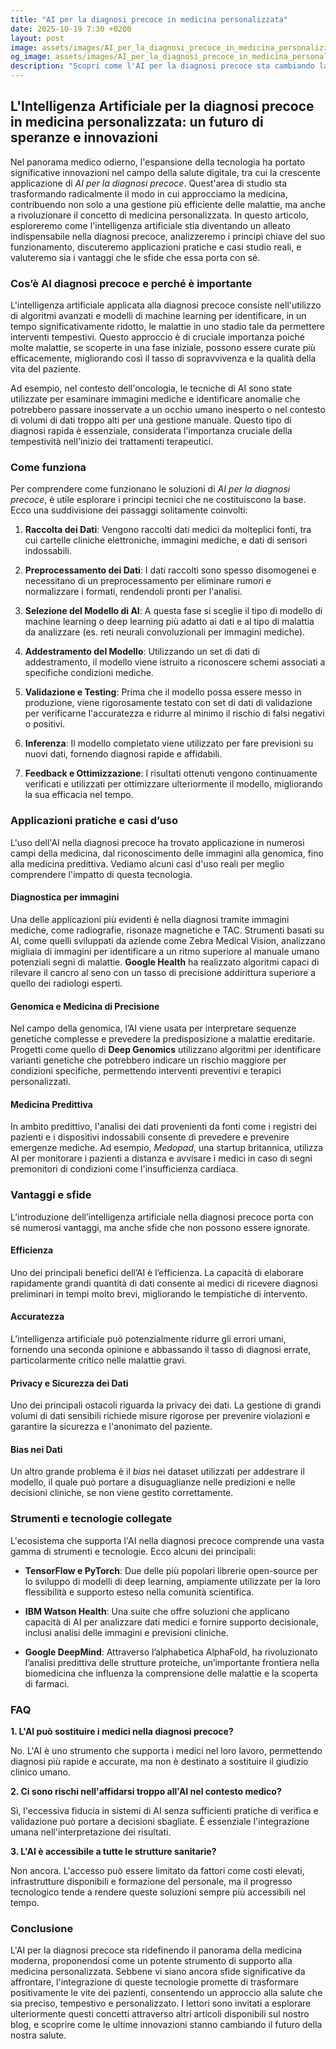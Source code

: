 ```yaml
---
title: "AI per la diagnosi precoce in medicina personalizzata"
date: 2025-10-19 7:30 +0200
layout: post
image: assets/images/AI_per_la_diagnosi_precoce_in_medicina_personalizzata.jpg
og_image: assets/images/AI_per_la_diagnosi_precoce_in_medicina_personalizzata.jpg
description: "Scopri come l'AI per la diagnosi precoce sta cambiando la medicina personalizzata, migliorando la salute digitale con casi studio reali."
---
```


## L'Intelligenza Artificiale per la diagnosi precoce in medicina personalizzata: un futuro di speranze e innovazioni

Nel panorama medico odierno, l'espansione della tecnologia ha portato significative innovazioni nel campo della salute digitale, tra cui la crescente applicazione di *AI per la diagnosi precoce*. Quest'area di studio sta trasformando radicalmente il modo in cui approcciamo la medicina, contribuendo non solo a una gestione più efficiente delle malattie, ma anche a rivoluzionare il concetto di medicina personalizzata. In questo articolo, esploreremo come l'intelligenza artificiale stia diventando un alleato indispensabile nella diagnosi precoce, analizzeremo i principi chiave del suo funzionamento, discuteremo applicazioni pratiche e casi studio reali, e valuteremo sia i vantaggi che le sfide che essa porta con sé.

### Cos’è AI diagnosi precoce e perché è importante

L'intelligenza artificiale applicata alla diagnosi precoce consiste nell'utilizzo di algoritmi avanzati e modelli di machine learning per identificare, in un tempo significativamente ridotto, le malattie in uno stadio tale da permettere interventi tempestivi. Questo approccio è di cruciale importanza poiché molte malattie, se scoperte in una fase iniziale, possono essere curate più efficacemente, migliorando così il tasso di sopravvivenza e la qualità della vita del paziente.

Ad esempio, nel contesto dell'oncologia, le tecniche di AI sono state utilizzate per esaminare immagini mediche e identificare anomalie che potrebbero passare inosservate a un occhio umano inesperto o nel contesto di volumi di dati troppo alti per una gestione manuale. Questo tipo di diagnosi rapida è essenziale, considerata l'importanza cruciale della tempestività nell'inizio dei trattamenti terapeutici.

### Come funziona

Per comprendere come funzionano le soluzioni di *AI per la diagnosi precoce*, è utile esplorare i principi tecnici che ne costituiscono la base. Ecco una suddivisione dei passaggi solitamente coinvolti:

1. **Raccolta dei Dati**: Vengono raccolti dati medici da molteplici fonti, tra cui cartelle cliniche elettroniche, immagini mediche, e dati di sensori indossabili.

2. **Preprocessamento dei Dati**: I dati raccolti sono spesso disomogenei e necessitano di un preprocessamento per eliminare rumori e normalizzare i formati, rendendoli pronti per l'analisi.

3. **Selezione del Modello di AI**: A questa fase si sceglie il tipo di modello di machine learning o deep learning più adatto ai dati e al tipo di malattia da analizzare (es. reti neurali convoluzionali per immagini mediche).

4. **Addestramento del Modello**: Utilizzando un set di dati di addestramento, il modello viene istruito a riconoscere schemi associati a specifiche condizioni mediche.

5. **Validazione e Testing**: Prima che il modello possa essere messo in produzione, viene rigorosamente testato con set di dati di validazione per verificarne l'accuratezza e ridurre al minimo il rischio di falsi negativi o positivi.

6. **Inferenza**: Il modello completato viene utilizzato per fare previsioni su nuovi dati, fornendo diagnosi rapide e affidabili.

7. **Feedback e Ottimizzazione**: I risultati ottenuti vengono continuamente verificati e utilizzati per ottimizzare ulteriormente il modello, migliorando la sua efficacia nel tempo.

### Applicazioni pratiche e casi d’uso

L'uso dell'AI nella diagnosi precoce ha trovato applicazione in numerosi campi della medicina, dal riconoscimento delle immagini alla genomica, fino alla medicina predittiva. Vediamo alcuni casi d'uso reali per meglio comprendere l'impatto di questa tecnologia.

#### Diagnostica per immagini

Una delle applicazioni più evidenti è nella diagnosi tramite immagini mediche, come radiografie, risonaze magnetiche e TAC. Strumenti basati su AI, come quelli sviluppati da aziende come Zebra Medical Vision, analizzano migliaia di immagini per identificare a un ritmo superiore al manuale umano potenziali segni di malattie. **Google Health** ha realizzato algoritmi capaci di rilevare il cancro al seno con un tasso di precisione addirittura superiore a quello dei radiologi esperti.

#### Genomica e Medicina di Precisione

Nel campo della genomica, l’AI viene usata per interpretare sequenze genetiche complesse e prevedere la predisposizione a malattie ereditarie. Progetti come quello di **Deep Genomics** utilizzano algoritmi per identificare varianti genetiche che potrebbero indicare un rischio maggiore per condizioni specifiche, permettendo interventi preventivi e terapici personalizzati.

#### Medicina Predittiva

In ambito predittivo, l'analisi dei dati provenienti da fonti come i registri dei pazienti e i dispositivi indossabili consente di prevedere e prevenire emergenze mediche. Ad esempio, _Medopad_, una startup britannica, utilizza AI per monitorare i pazienti a distanza e avvisare i medici in caso di segni premonitori di condizioni come l'insufficienza cardiaca.

### Vantaggi e sfide

L’introduzione dell’intelligenza artificiale nella diagnosi precoce porta con sé numerosi vantaggi, ma anche sfide che non possono essere ignorate.

#### Efficienza

Uno dei principali benefici dell’AI è l’efficienza. La capacità di elaborare rapidamente grandi quantità di dati consente ai medici di ricevere diagnosi preliminari in tempi molto brevi, migliorando le tempistiche di intervento.

#### Accuratezza

L’intelligenza artificiale può potenzialmente ridurre gli errori umani, fornendo una seconda opinione e abbassando il tasso di diagnosi errate, particolarmente critico nelle malattie gravi.

#### Privacy e Sicurezza dei Dati

Uno dei principali ostacoli riguarda la privacy dei dati. La gestione di grandi volumi di dati sensibili richiede misure rigorose per prevenire violazioni e garantire la sicurezza e l'anonimato del paziente.

#### Bias nei Dati

Un altro grande problema è il *bias* nei dataset utilizzati per addestrare il modello, il quale può portare a disuguaglianze nelle predizioni e nelle decisioni cliniche, se non viene gestito correttamente.

### Strumenti e tecnologie collegate

L'ecosistema che supporta l'AI nella diagnosi precoce comprende una vasta gamma di strumenti e tecnologie. Ecco alcuni dei principali:

- **TensorFlow e PyTorch**: Due delle più popolari librerie open-source per lo sviluppo di modelli di deep learning, ampiamente utilizzate per la loro flessibilità e supporto esteso nella comunità scientifica.

- **IBM Watson Health**: Una suite che offre soluzioni che applicano capacità di AI per analizzare dati medici e fornire supporto decisionale, inclusi analisi delle immagini e previsioni cliniche.

- **Google DeepMind**: Attraverso l’alphabetica AlphaFold, ha rivoluzionato l’analisi predittiva delle strutture proteiche, un’importante frontiera nella biomedicina che influenza la comprensione delle malattie e la scoperta di farmaci.

### FAQ

**1. L'AI può sostituire i medici nella diagnosi precoce?**

No. L'AI è uno strumento che supporta i medici nel loro lavoro, permettendo diagnosi più rapide e accurate, ma non è destinato a sostituire il giudizio clinico umano.

**2. Ci sono rischi nell'affidarsi troppo all'AI nel contesto medico?**

Sì, l'eccessiva fiducia in sistemi di AI senza sufficienti pratiche di verifica e validazione può portare a decisioni sbagliate. È essenziale l'integrazione umana nell'interpretazione dei risultati.

**3. L'AI è accessibile a tutte le strutture sanitarie?**

Non ancora. L'accesso può essere limitato da fattori come costi elevati, infrastrutture disponibili e formazione del personale, ma il progresso tecnologico tende a rendere queste soluzioni sempre più accessibili nel tempo.

### Conclusione

L'AI per la diagnosi precoce sta ridefinendo il panorama della medicina moderna, proponendosi come un potente strumento di supporto alla medicina personalizzata. Sebbene vi siano ancora sfide significative da affrontare, l'integrazione di queste tecnologie promette di trasformare positivamente le vite dei pazienti, consentendo un approccio alla salute che sia preciso, tempestivo e personalizzato. I lettori sono invitati a esplorare ulteriormente questi concetti attraverso altri articoli disponibili sul nostro blog, e scoprire come le ultime innovazioni stanno cambiando il futuro della nostra salute.
